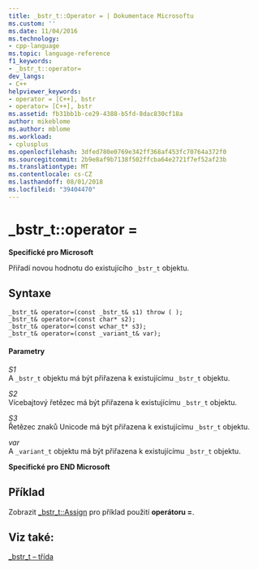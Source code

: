 ```yaml
---
title: _bstr_t::Operator = | Dokumentace Microsoftu
ms.custom: ''
ms.date: 11/04/2016
ms.technology:
- cpp-language
ms.topic: language-reference
f1_keywords:
- _bstr_t::operator=
dev_langs:
- C++
helpviewer_keywords:
- operator = [C++], bstr
- operator= [C++], bstr
ms.assetid: fb31bb1b-ce29-4388-b5fd-8dac830cf18a
author: mikeblome
ms.author: mblome
ms.workload:
- cplusplus
ms.openlocfilehash: 3dfed780e0769e342ff368af453fc70764a372f0
ms.sourcegitcommit: 2b9e8af9b7138f502ffcba64e2721f7ef52af23b
ms.translationtype: MT
ms.contentlocale: cs-CZ
ms.lasthandoff: 08/01/2018
ms.locfileid: "39404470"
---
```

# <a name="bstrtoperator-"></a>_bstr_t::operator =
**Specifické pro Microsoft**  
  
 Přiřadí novou hodnotu do existujícího `_bstr_t` objektu.  
  
## <a name="syntax"></a>Syntaxe  
  
```  
_bstr_t& operator=(const _bstr_t& s1) throw ( );  
_bstr_t& operator=(const char* s2);  
_bstr_t& operator=(const wchar_t* s3);  
_bstr_t& operator=(const _variant_t& var);  
```  
  
#### <a name="parameters"></a>Parametry  
 *S1*  
 A `_bstr_t` objektu má být přiřazena k existujícímu `_bstr_t` objektu.  
  
 *S2*  
 Vícebajtový řetězec má být přiřazena k existujícímu `_bstr_t` objektu.  
  
 *S3*  
 Řetězec znaků Unicode má být přiřazena k existujícímu `_bstr_t` objektu.  
  
 *var*  
 A `_variant_t` objektu má být přiřazena k existujícímu `_bstr_t` objektu.  
  
 **Specifické pro END Microsoft**  
  
## <a name="example"></a>Příklad  
 Zobrazit [_bstr_t::Assign](../cpp/bstr-t-assign.md) pro příklad použití **operátoru =**.  
  
## <a name="see-also"></a>Viz také:  
 [_bstr_t – třída](../cpp/bstr-t-class.md)